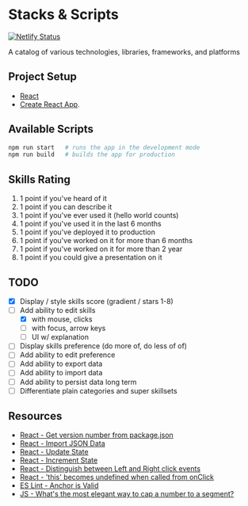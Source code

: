 # Stacks & Scripts

[![Netlify Status](https://api.netlify.com/api/v1/badges/17b9669a-94bc-4422-a191-c132d8009dc6/deploy-status)](https://app.netlify.com/sites/stacksandskills/deploys)

A catalog of various technologies, libraries, frameworks, and platforms

## Project Setup

* [React](https://reactjs.org/)
* [Create React App](https://github.com/facebook/create-react-app).

## Available Scripts

```bash
npm run start   # runs the app in the development mode
npm run build   # builds the app for production
```

## Skills Rating

1. 1 point if you've heard of it
2. 1 point if you can describe it
3. 1 point if you've ever used it (hello world counts)
4. 1 point if you've used it in the last 6 months
5. 1 point if you've deployed it to production
6. 1 point if you've worked on it for more than 6 months
7. 1 point if you've worked on it for more than 2 year
8. 1 point if you could give a presentation on it

## TODO

* [x] Display / style skills score (gradient / stars 1-8)
* [ ] Add ability to edit skills
  * [x] with mouse, clicks
  * [ ] with focus, arrow keys
  * [ ] UI w/ explanation
* [ ] Display skills preference (do more of, do less of of)
* [ ] Add ability to edit preference
* [ ] Add ability to export data
* [ ] Add ability to import data
* [ ] Add ability to persist data long term
* [ ] Differentiate plain categories and super skillsets

## Resources

* [React - Get version number from package.json](https://stackoverflow.com/a/50822003/1366033)
* [React - Import JSON Data](https://stackoverflow.com/a/45662052/1366033)
* [React - Update State](https://learn.co/lessons/react-updating-state)
* [React - Increment State](https://stackoverflow.com/a/39316556/1366033)
* [React - Distinguish between Left and Right click events](https://stackoverflow.com/q/31110184/1366033)
* [React - 'this' becomes undefined when called from onClick](https://github.com/facebook/react/issues/5040#issuecomment-362503705)
* [ES Lint - Anchor is Valid](https://github.com/evcohen/eslint-plugin-jsx-a11y/blob/master/docs/rules/anchor-is-valid.md)
* [JS - What's the most elegant way to cap a number to a segment?](https://stackoverflow.com/a/11409944/1366033)